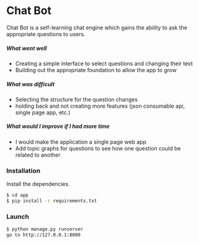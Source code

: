 # Chat Bot

Chat Bot is a self-learning chat engine which gains the ability to ask the appropriate questions to users.

##### What went well
  - Creating a simple interface to select questions and changing their text
  - Building out the appropriate foundation to allow the app to grow

##### What was difficult
  - Selecting the structure for the question changes
  - holding back and not creating more features (json consumable api, single page app, etc.)

##### What would I improve if I had more time
  - I would make the application a single page web app
  - Add topic graphs for questions to see how one question could be related to another

### Installation

Install the dependencies.

```sh
$ cd app
$ pip install -r requirements.txt
```

### Launch

```sh
$ python manage.py runserver
go to http://127.0.0.1:8000
```
